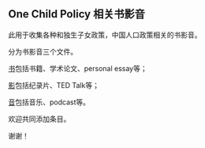 ## One Child Policy 相关书影音
此用于收集各种和独生子女政策，中国人口政策相关的书影音。

分为书影音三个文件。

[书](https://github.com/ctf-db/onechildpolicy/blob/master/%E4%B9%A6.md)包括书籍、学术论文、personal essay等；

[影](https://github.com/ctf-db/onechildpolicy/blob/master/%E5%BD%B1.md)包括纪录片、TED Talk等；

[音](https://github.com/ctf-db/onechildpolicy/blob/master/%E9%9F%B3.md)包括音乐、podcast等。

欢迎共同添加条目。

谢谢！
